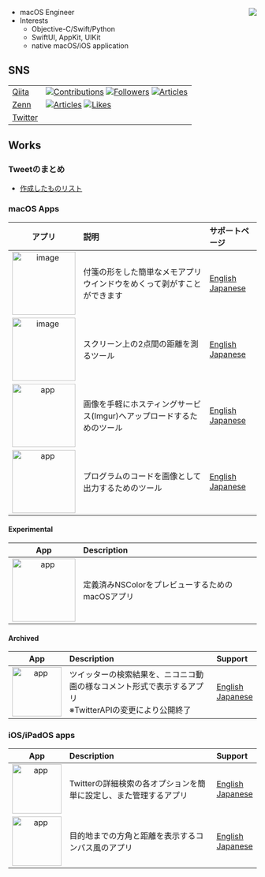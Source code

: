 [<img src="https://github-readme-stats.vercel.app/api/top-langs/?username=pommdau&layout=compact" align="right"/>](https://github.com/anuraghazra/github-readme-stats)

- macOS Engineer
- Interests
  - Objective-C/Swift/Python 
  - SwiftUI, AppKit, UIKit
  - native macOS/iOS application

## SNS

|||
|---|---|
|[Qiita](https://qiita.com/IKEH) |[![Contributions](https://badgen.org/img/qiita/ikeh/contributions?style=plastic)](https://qiita.com/ikeh) [![Followers](https://badgen.org/img/qiita/ikeh/followers?style=plastic)](https://qiita.com/ikeh) [![Articles](https://badgen.org/img/qiita/ikeh/articles?style=plastic)](https://qiita.com/ikeh)|
|[Zenn](https://zenn.dev/ikeh1024)|[![Articles](https://badgen.org/img/zenn/ikeh1024/articles?style=plastic)](https://zenn.dev/ikeh1024) [![Likes](https://badgen.org/img/zenn/ikeh1024/likes?style=plastic)](https://zenn.dev/ikeh1024)|
|[Twitter](https://twitter.com/ikeh1024)||

## Works

### Tweetのまとめ

- [作成したものリスト](https://min.togetter.com/uoMdfjp)

### macOS Apps

|アプリ|説明|サポートページ|
|:---:|:---|:---|
|[<img width="128" alt="image" src="https://i.imgur.com/8Nm4VuN.png">](https://apps.apple.com/jp/app/peelable-sticky/id6474899631?mt=12)|付箋の形をした簡単なメモアプリ<br>ウインドウをめくって剥がすことができます|[English](https://github.com/pommdau/peelable-sticky.github.io/blob/46aa8230ddc42d764898d26615325fd4becb746b/support-page/support-page-en.md)<br>[Japanese](https://github.com/pommdau/peelable-sticky.github.io/blob/46aa8230ddc42d764898d26615325fd4becb746b/support-page/support-page-ja.md)|
|[<img width="128" alt="image" src="https://i.imgur.com/ESl1hqT.png">](https://apps.apple.com/jp/app/measuringrope/id6458692877)|スクリーン上の2点間の距離を測るツール|[English](https://github.com/pommdau/measuring-rope.github.io/blob/main/support-page/support-page-en.md)<br>[Japanese](https://github.com/pommdau/measuring-rope.github.io/blob/main/support-page/support-page-ja.md)|
|[<img src="https://user-images.githubusercontent.com/29433103/187027951-afd817f7-59ca-4344-9149-c02233ae2118.png" alt="app" width="128"/>](https://apps.apple.com/jp/app/quickimageuploader/id1609831553)|画像を手軽にホスティングサービス(Imgur)へアップロードするためのツール|[English](https://github.com/pommdau/quick-image-uploader.github.io/blob/main/SupportPage/SupportPage_En.md)<br>[Japanese](https://github.com/pommdau/quick-image-uploader.github.io/blob/main/SupportPage/SupportPage_Ja.md)|
|[<img src="https://user-images.githubusercontent.com/29433103/187027253-6c796787-fc19-4b7b-8c75-e5ff1f319df7.png" alt="app" width="128"/>](https://apps.apple.com/jp/app/macarbon/id1616507141)|プログラムのコードを画像として出力するためのツール|[English](https://github.com/pommdau/macarbon.github.io/blob/main/SupportPage/SupportPage_En.md)<br>[Japanese](https://github.com/pommdau/macarbon.github.io/blob/main/SupportPage/SupportPage_Ja.md)|

#### Experimental
|App|Description|
|:---:|:---|
|[<img src="https://i.imgur.com/9DIBKSc.png" alt="app" width="128"/>](https://github.com/pommdau/color-catalog)|定義済みNSColorをプレビューするためのmacOSアプリ|

#### Archived

|App|Description|Support|
|:---:|:---|:---|
|<img src="https://user-images.githubusercontent.com/29433103/187028768-c62e8d53-fcf3-4632-ad61-68d29b147b00.png" alt="app" width="100"/>|ツイッターの検索結果を、ニコニコ動画の様なコメント形式で表示するアプリ<br>※TwitterAPIの変更により公開終了|[English](https://pommdau.github.io/SupportPages/TweetComment/support_page/support_en.html)<br>[Japanese](https://pommdau.github.io/SupportPages/TweetComment/support_page/support_ja.html)|

### iOS/iPadOS apps

|App|Description|Support|
|:---:|:---|:---|
|[<img src="https://imgur.com/wHCgQWO.png" alt="app" width="100"/>](https://apps.apple.com/us/app/searchboyadvance/id1643714939)|Twitterの詳細検索の各オプションを簡単に設定し、また管理するアプリ|[English](https://github.com/pommdau/search-boy-advance.github.io/blob/main/support-page/support-page-en.md)<br>[Japanese](https://github.com/pommdau/search-boy-advance.github.io/blob/main/support-page/support-page-ja.md)|
|[<img src="https://i.imgur.com/Fztaywn.png" alt="app" width="100"/>](https://apps.apple.com/us/app/aboutcompass/id1515397842)|目的地までの方角と距離を表示するコンパス風のアプリ|[English](https://pommdau.github.io/SupportPages/AboutCompass/support_page/support_en.html)<br>[Japanese](https://pommdau.github.io/SupportPages/AboutCompass/support_page/support_ja.html)|
